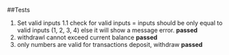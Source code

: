 ##Tests

1. Set valid inputs
1.1 check for valid inputs = inputs should be only equal to valid inputs (1, 2, 3, 4)
else it will show a message error. **passed**
2. withdrawl cannot exceed current balance  **passed**
3. only numbers are valid for transactions deposit, withdraw **passed**